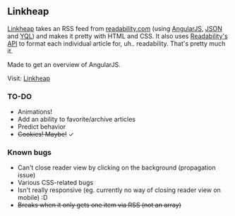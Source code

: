 ## Linkheap

[Linkheap](http://pixeltouch.ee/projects/linkheap/) takes an RSS feed from [readability.com](http://www.readability.com) (using [AngularJS](http://angularjs.org), [JSON](http://www.json.org) and [YQL](http://developer.yahoo.com/yql/)) and makes it pretty with HTML and CSS. It also uses [Readability's API](http://www.readability.com/developers/api) to format each individual article for, uh.. readability. That's pretty much it.

Made to get an overview of AngularJS.

Visit: [Linkheap](http://pixeltouch.ee/projects/linkheap/)

### TO-DO

* Animations!
* Add an ability to favorite/archive articles
* Predict behavior
* ~~Cookies! Maybe!~~ ✓

### Known bugs

* Can't close reader view by clicking on the background (propagation issue)
* Various CSS-related bugs
* Isn't really responsive (eg. currently no way of closing reader view on mobile) :D
* ~~Breaks when it only gets one item via RSS (not an array)~~
